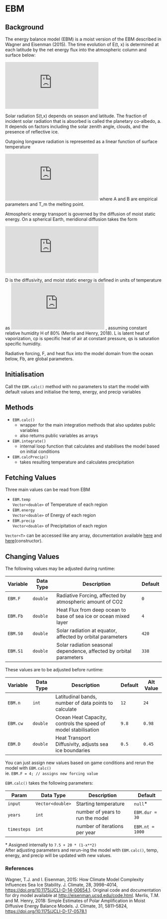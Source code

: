 # **EBM**

## **Background**
The energy balance model (EBM) is a moist version of the EBM described in Wagner and Eisenman (2015). The time evolution of E(t, x) is determined at each latitude by the net energy flux into the atmospheric column and surface below:

![equation](https://latex.codecogs.com/gif.latex?%5Cfrac%7B%5Cpartial%20E%7D%7B%5Cpartial%20t%7D%20%3D%20aS%20-%20L%20&plus;%20D%5Cnabla%5E2%20h%20&plus;%20F%20&plus;%20F_b)

Solar radiation S(t,x) depends on season and latitude. The fraction of incident solar radiation that is absorbed is called the planetary co-albedo, a. It depends on factors including the solar zenith angle, clouds, and the presence of reflective ice.

Outgoing longwave radiation is represented as a linear function of surface temperature

![equation](https://latex.codecogs.com/gif.latex?%5BA&plus;B%28T-T_m%29%5D)
where A and B are empirical parameters and T_m the melting point.

Atmospheric energy transport is governed by the diffusion of moist static energy. On a spherical Earth, meridional diffusion takes the form 

![equation](https://latex.codecogs.com/gif.latex?D%5Cnabla%5E2%20h%20%3D%20D%5Cfrac%7B%5Cpartial%7D%7B%5Cpartial%20x%7D%5Cbigg%5B%281-x%5E2%29%5Cfrac%7B%5Cpartial%20h%7D%7B%5Cpartial%20x%7D%5Cbigg%5D)

D is the diffusivity, and moist static energy is defined in units of temperature as 
![equation](https://latex.codecogs.com/gif.latex?%24h%3DT&plus;L%5Cmathcal%7BH%7Dc_p%5E%7B-1%7Dq_s%24)
, assuming constant relative humidity H of 80% (Merlis and Henry, 2018). L is latent heat of vaporization, cp is specific heat of air at constant pressure, qs is saturation specific humidity.

Radiative forcing, F, and heat flux into the model domain from the ocean below, Fb, are global parameters.

## **Initialisation**

Call the `EBM.calc()` method with no parameters to start the model with default values and initialise the temp, energy, and precip variables

## **Methods**

- `EBM.calc()`
  - wrapper for the main integration methods that also updates public variables
  - also returns public variables as arrays
- `EBM.integrate()`
  - internal loop function that calculates and stabilises the model based on initial conditions
- `EBM.calcPrecip()`
  - takes resulting temperature and calculates precipitation

## **Fetching Values**

Three main values can be read from EBM

- `EBM.temp`<br>
  `Vector<double>` of Temperature of each region
- `EBM.energy`<br>
  `Vector<double>` of Energy of each region
- `EBM.precip`<br>
  `Vector<double>` of Precipitation of each region

`Vector<T>` can be accessed like any array, documentation available [here](https://numerics.mathdotnet.com/api/MathNet.Numerics.LinearAlgebra.Double/Vector.htm) and [here](https://numerics.mathdotnet.com/api/MathNet.Numerics.LinearAlgebra/VectorBuilder%601.htm)(constructor).

## **Changing Values**

The following values may be adjusted during runtime:
  
| Variable | Data Type | Description                                                         | Default |
| -------- | --------- | ------------------------------------------------------------------- | ------- |
| `EBM.F`  | `double`  | Radiative Forcing, affected by atmospheric amount of CO2            | `0`     |
| `EBM.Fb` | `double`  | Heat Flux from deep ocean to base of sea ice or ocean mixed layer   | `4`     |
| `EBM.S0` | `double`  | Solar radiation at equator, affected by orbital parameters          | `420`   |
| `EBM.S1` | `double`  | Solar radiation seasonal dependence, affected by orbital parameters | `338`   |

These values are to be adjusted before runtime:

| Variable | Data Type | Description                                                    | Default | Alt Value |
| -------- | --------- | -------------------------------------------------------------- | ------- | --------- |
| `EBM.n`  | `int`     | Latitudinal bands, number of data points to calculate          | `12`    | `24`      |
| `EBM.cw` | `double`  | Ocean Heat Capacity, controls the speed of model stabilisation | `9.8`   | `0.98`    |
| `EBM.D`  | `double`  | Heat Transport Diffusivity, adjusts sea ice boundaries         | `0.5`   | `0.45`    |

You can just assign new values based on game conditions and rerun the model with `EBM.calc()`<br>
ie. `EBM.F = 4; // assigns new forcing value`

`EBM.calc()` takes the following parameters:<br>

| Param       | Data Type        | Description                      | Default         |
| ----------- | ---------------- | -------------------------------- | --------------- |
| `input`     | `Vector<double>` | Starting temperature             | `null`*         |
| `years`     | `int`            | number of years to run the model | `EBM.dur = 30`  |
| `timesteps` | `int`            | number of iterations per year    | `EBM.nt = 1000` |

\* Assigned internally to `7.5 + 20 * (1-x**2)`<br>
After adjusting parameters and rerun-ing the model with `EBM.calc()`, temp, energy, and precip will be updated with new values.

### References
Wagner, T.J. and I. Eisenman, 2015: How Climate Model Complexity Influences Sea Ice Stability. J. Climate, 28, 3998–4014, https://doi.org/10.1175/JCLI-D-14-00654.1. Original code and documentation for dry model available at http://eisenman.ucsd.edu/code.html.
Merlis, T.M. and M. Henry, 2018: Simple Estimates of Polar Amplification in Moist Diffusive Energy Balance Models. J. Climate, 31, 5811–5824, https://doi.org/10.1175/JCLI-D-17-0578.1 

